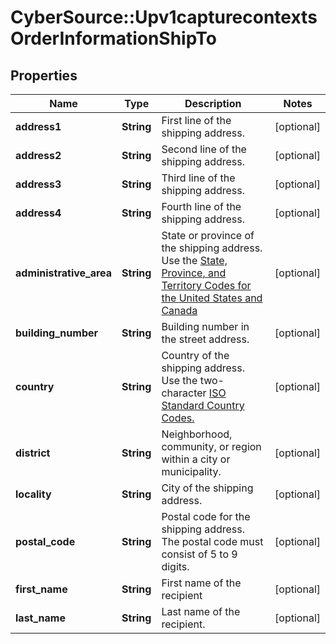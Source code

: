 # CyberSource::Upv1capturecontextsOrderInformationShipTo

## Properties
Name | Type | Description | Notes
------------ | ------------- | ------------- | -------------
**address1** | **String** | First line of the shipping address.  | [optional] 
**address2** | **String** | Second line of the shipping address.  | [optional] 
**address3** | **String** | Third line of the shipping address.  | [optional] 
**address4** | **String** | Fourth line of the shipping address. | [optional] 
**administrative_area** | **String** | State or province of the shipping address.  Use the [State, Province, and Territory Codes for the United States and Canada](https://developer.cybersource.com/library/documentation/sbc/quickref/states_and_provinces.pdf)  | [optional] 
**building_number** | **String** | Building number in the street address.  | [optional] 
**country** | **String** | Country of the shipping address.  Use the two-character [ISO Standard Country Codes.](http://apps.cybersource.com/library/documentation/sbc/quickref/countries_alpha_list.pdf)  | [optional] 
**district** | **String** | Neighborhood, community, or region within a city or municipality. | [optional] 
**locality** | **String** | City of the shipping address.  | [optional] 
**postal_code** | **String** | Postal code for the shipping address. The postal code must consist of 5 to 9 digits.  | [optional] 
**first_name** | **String** | First name of the recipient | [optional] 
**last_name** | **String** | Last name of the recipient. | [optional] 


